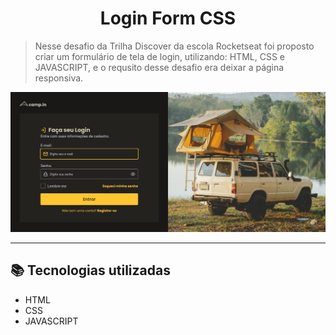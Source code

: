 <h1 align="center">Login Form CSS</h1>

> Nesse desafio da Trilha Discover da escola Rocketseat foi proposto criar um formulário de tela de login, utilizando: HTML, CSS e JAVASCRIPT, e o requsito desse desafio era deixar a página responsiva.

![preview](.github/preview.png)

<hr>

## 📚 **Tecnologias utilizadas**
-   HTML
-   CSS
-   JAVASCRIPT